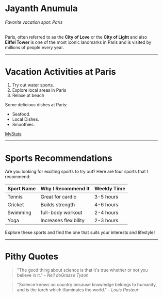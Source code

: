 # Jayanth Anumula
###### Favorite vacation spot: Paris
Paris, often referred to as the **City of Love** or the **City of Light** and also **Eiffel Tower** is one of the most iconic landmarks in Paris and is visited by millions of people every year.

---

# Vacation Activities at Paris

1. Try out water sports.
2. Explore local areas in Paris
3. Relaxe at beach

 Some delicious dishes at Paris:

- Seafood.
- Local Dishes.
- Smoothies.

[MyStats](C:\Users\s565586\Documents\GitHub\my2-Anumula\MyStats.md)


---

# Sports Recommendations

Are you looking for exciting sports to try out? Here are four sports that I recommend:

| Sport Name     | Why I Recommend It                     | Weekly Time |
| ---------------| ------------------------------------- | -----------------------|
| Tennis         | Great for cardio  | 3-5 hours              |
| Cricket        | Builds strength  | 4-6 hours          |
| Swimming       | full-body workout          | 2-4 hours              |
| Yoga           | Increases flexibility | 2-3 hours             |


Explore these sports and find the one that suits your interests and lifestyle!

---
# Pithy Quotes

> "The good thing about science is that it's true whether or not you believe in it." - *Neil deGrasse Tyson*

> "Science knows no country because knowledge belongs to humanity, and is the torch which illuminates the world." - *Louis Pasteur*









